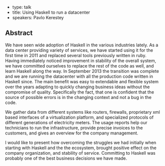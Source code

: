 - type: talk
- title: Using Haskell to run a datacenter
- speakers: Pavlo Kerestey

## Abstract

We have seen wide adoption of Haskell in the various industries lately. As a data center providing variety of services, we have started using it for the first time in 2011 and replaced several tools previously written in ruby. Having immediately noticed improvement in stability of the overall system, we have committed ourselves to replace the rest of the code as well, and learn Haskell along the way. In September 2013 the transition was complete and we are running the datacenter with all the production code written in Haskell since. The main benefit was easy to extendable and flexible system over the years adapting to quickly changing business ideas without the compromise of quality. Specifically the fact, that one is confident that the source of possible errors is in the changing context and not a bug in the code.

We gather data from different systems like routers, firewalls, proprietary xml based interfaces of a virtualization platform, and specialized protocols of different generations of electricity meters. The usage reports help our technicians to run the infrastructure, provide precise invoices to the customers, and gives an overview for the company management.

I would like to present how overcoming the struggles we had initially when starting with Haskell and the the ecosystem, brought positive effect on the company organization, and stability of service. Committing to Haskell was probably one of the best business decisions we have made.
